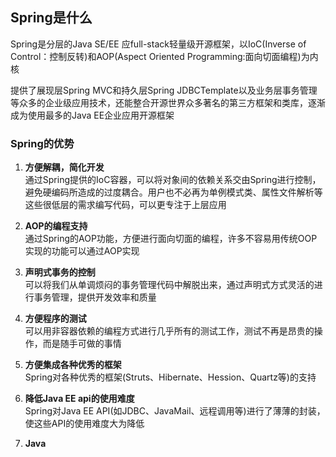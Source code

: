 ## Spring是什么  
Spring是分层的Java SE/EE 应full-stack轻量级开源框架，以IoC(Inverse of Control：控制反转)和AOP(Aspect Oriented Programming:面向切面编程)为内核  
  
提供了展现层Spring MVC和持久层Spring JDBCTemplate以及业务层事务管理等众多的企业级应用技术，还能整合开源世界众多著名的第三方框架和类库，逐渐成为使用最多的Java EE企业应用开源框架  
### Spring的优势  
1. **方便解耦，简化开发**  
通过Spring提供的IoC容器，可以将对象间的依赖关系交由Spring进行控制，避免硬编码所造成的过度耦合。用户也不必再为单例模式类、属性文件解析等这些很低层的需求编写代码，可以更专注于上层应用  
  
2. **AOP的编程支持**  
通过Spring的AOP功能，方便进行面向切面的编程，许多不容易用传统OOP实现的功能可以通过AOP实现  
  
3. **声明式事务的控制**  
可以将我们从单调烦闷的事务管理代码中解脱出来，通过声明式方式灵活的进行事务管理，提供开发效率和质量  
  
4. **方便程序的测试**  
可以用非容器依赖的编程方式进行几乎所有的测试工作，测试不再是昂贵的操作，而是随手可做的事情  
  
5. **方便集成各种优秀的框架**  
Spring对各种优秀的框架(Struts、Hibernate、Hession、Quartz等)的支持  
  
6. **降低Java EE api的使用难度**  
Spring对Java EE API(如JDBC、JavaMail、远程调用等)进行了薄薄的封装，使这些API的使用难度大为降低  
  
7. **Java**
